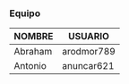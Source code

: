 ### Equipo

| NOMBRE | USUARIO |
| ------ | ------- |
| Abraham | arodmor789 |
| Antonio | anuncar621 |
